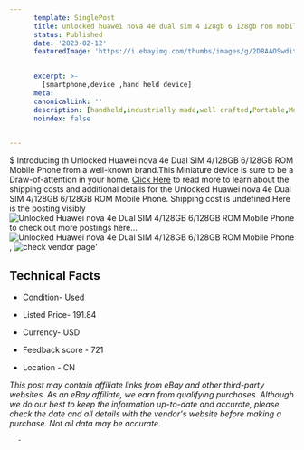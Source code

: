 ```yaml
---
      template: SinglePost
      title: unlocked huawei nova 4e dual sim 4 128gb 6 128gb rom mobile phone
      status: Published
      date: '2023-02-12'
      featuredImage: 'https://i.ebayimg.com/thumbs/images/g/2D8AAOSwdithuaZI/s-l225.jpg'
       

      excerpt: >-
        [smartphone,device ,hand held device]
      meta:
      canonicalLink: ''
      description: [handheld,industrially made,well crafted,Portable,Mobile,Compact,Convenient,Lightweight,Maneuverable,Man-portable,Miniature,Carriable,Hand-held,Light,Holdable,Transportable,Mobile device,Pocket-sized,On-the-go,Wireless,Cordless,Compact size,Convenient size, smartphone,device ,hand held device]
      noindex: false
      

---
```

$
      Introducing th Unlocked Huawei nova 4e Dual SIM 4/128GB 6/128GB ROM Mobile Phone from a well-known brand.This Miniature device  is sure to be a Draw-of-attention in your home. [Click Here](https://www.ebay.com/itm/275230288573?hash=item401500eabd%3Ag%3A2D8AAOSwdithuaZI&mkevt=1&mkcid=1&mkrid=711-53200-19255-0&campid=%253CePNCampaignId%253E&customid=%253CreferenceId%253E&toolid=10049) to read more to learn about the shipping costs and additional details for the Unlocked Huawei nova 4e Dual SIM 4/128GB 6/128GB ROM Mobile Phone. Shipping cost is undefined.Here is the posting visibly ![Unlocked Huawei nova 4e Dual SIM 4/128GB 6/128GB ROM Mobile Phone](https://i.ebayimg.com/thumbs/images/g/2D8AAOSwdithuaZI/s-l225.jpg) to check out more postings here... ![Unlocked Huawei nova 4e Dual SIM 4/128GB 6/128GB ROM Mobile Phone](https://i.ebayimg.com/images/g/2D8AAOSwdithuaZI/s-l1200.jpg), ![check vendor page](https://origin-galleryplus.ebayimg.com/ws/web/275230288573_2_0_1/225x225.jpg,https://origin-galleryplus.ebayimg.com/ws/web/275230288573_3_0_1/225x225.jpg,https://origin-galleryplus.ebayimg.com/ws/web/275230288573_4_0_1/225x225.jpg,https://origin-galleryplus.ebayimg.com/ws/web/275230288573_5_0_1/225x225.jpg)'

      

 ## Technical Facts 



     
      

 - Condition- Used 


      

 - Listed Price- 191.84 


      

 - Currency- USD 


      

 - Feedback score - 721 


      

 - Location - CN 


      
      

 *_This post may contain affiliate links from eBay and other third-party websites. As an eBay affiliate, we earn from qualifying purchases. Although we do our best to keep the information up-to-date and accurate, please check the date and all details with the vendor's website before making a purchase. Not all data may be accurate._*




      -
